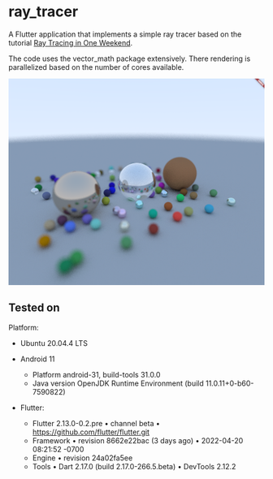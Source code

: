 # ray_tracer

A Flutter application that implements a simple ray tracer based on the tutorial [Ray Tracing in One Weekend](https://raytracing.github.io/).

The code uses the vector_math package extensively.  There rendering is parallelized based on the number of cores
available.

![screenshot](screenshot.png)

## Tested on
Platform:
- Ubuntu 20.04.4 LTS
- Android 11
   - Platform android-31, build-tools 31.0.0
   - Java version OpenJDK Runtime Environment (build 11.0.11+0-b60-7590822)

 - Flutter:
   - Flutter 2.13.0-0.2.pre • channel beta • https://github.com/flutter/flutter.git
   - Framework • revision 8662e22bac (3 days ago) • 2022-04-20 08:21:52 -0700
   - Engine • revision 24a02fa5ee
   - Tools • Dart 2.17.0 (build 2.17.0-266.5.beta) • DevTools 2.12.2


